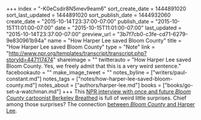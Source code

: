 +++
index = "-K0eCsdir8N5mev9eam6"
sort_create_date = 1444891020
sort_last_updated = 1444891020
sort_publish_date = 1444932060
create_date = "2015-10-14T23:37:00-07:00"
publish_date = "2015-10-15T11:01:00-07:00"
date = "2015-10-15T11:01:00-07:00"
last_updated = "2015-10-14T23:37:00-07:00"
preview_url = "3b7f7cb0-c3fe-cd71-6279-9e830961b94a"
name = "How Harper Lee saved Bloom County"
title = "How Harper Lee saved Bloom County"
type = "Note"
link = "http://www.npr.org/templates/transcript/transcript.php?storyId=447117474"
shareimage = ""
twitterauto = "How Harper Lee saved Bloom County. Yes, we freely admit that this is a very weird sentence."
facebookauto = ""
make_image_tweet = ""
notes_byline = ["writers/paul-constant.md"]
notes_tags = ["notes/how-harper-lee-saved-bloom-county.md"]
notes_about = ["authors/harper-lee.md"]
books = ["books/go-set-a-watchman.md"]
+++
This [NPR interview with once and future *Bloom County* cartoonist Berkeley Breathed](http://www.npr.org/templates/transcript/transcript.php?storyId=447117474) is full of weird little surprises. Chief among those surprises? The connection [between *Bloom County* and Harper Lee](http://www.npr.org/templates/transcript/transcript.php?storyId=447117474).